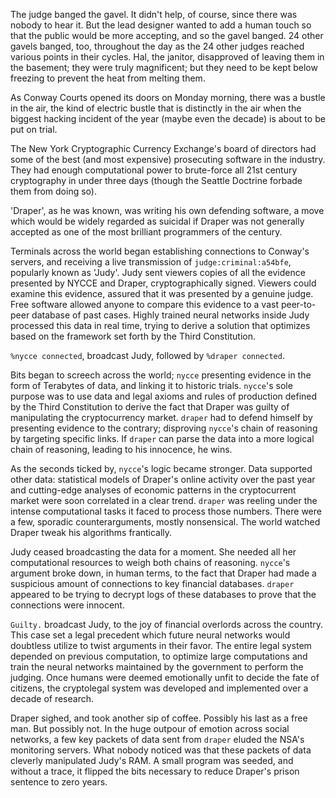 The judge banged the gavel. It didn't help, of course, since there was nobody
to hear it. But the lead designer wanted to add a human touch so that the
public would be more accepting, and so the gavel banged. 24 other gavels
banged, too, throughout the day as the 24 other judges reached various points
in their cycles. Hal, the janitor, disapproved of leaving them in the basement;
they were truly magnificent; but they need to be kept below freezing to prevent
the heat from melting them.

As Conway Courts opened its doors on Monday morning, there was a bustle in the
air, the kind of electric bustle that is distinctly in the air when the biggest
hacking incident of the year (maybe even the decade) is about to be put on
trial.

The New York Cryptographic Currency Exchange's board of directors had some of
the best (and most expensive) prosecuting software in the industry. They had
enough computational power to brute-force all 21st century cryptography in
under three days (though the Seattle Doctrine forbade them from doing so).

'Draper', as he was known, was writing his own defending software, a move which
would be widely regarded as suicidal if Draper was not generally accepted as
one of the most brilliant programmers of the century.

Terminals across the world began establishing connections to Conway's servers,
and receiving a live transmission of `judge:criminal:a54bfe`, popularly known
as 'Judy'. Judy sent viewers copies of all the evidence presented by NYCCE and
Draper, cryptographically signed. Viewers could examine this evidence, assured
that it was presented by a genuine judge. Free software allowed anyone to
compare this evidence to a vast peer-to-peer database of past cases. Highly
trained neural networks inside Judy processed this data in real time, trying to
derive a solution that optimizes based on the framework set forth by the Third
Constitution.

`%nycce connected`, broadcast Judy, followed by `%draper connected`.

Bits began to screech across the world; `nycce` presenting evidence in the form
of Terabytes of data, and linking it to historic trials. `nycce`'s sole purpose
was to use data and legal axioms and rules of production defined by the Third
Constitution to derive the fact that Draper was guilty of manipulating the
cryptocurrency market. `draper` had to defend himself by presenting evidence to
the contrary; disproving `nycce`'s chain of reasoning by targeting specific
links. If `draper` can parse the data into a more logical chain of reasoning,
leading to his innocence, he wins.

As the seconds ticked by, `nycce`'s logic became stronger. Data supported other
data: statistical models of Draper's online activity over the past year and
cutting-edge analyses of economic patterns in the cryptocurrent market were
soon correlated in a clear trend. `draper` was reeling under the intense
computational tasks it faced to process those numbers. There were a few,
sporadic counterarguments, mostly nonsensical. The world watched Draper tweak
his algorithms frantically.

Judy ceased broadcasting the data for a moment. She needed all her
computational resources to weigh both chains of reasoning. `nycce`'s argument
broke down, in human terms, to the fact that Draper had made a suspicious
amount of connections to key financial databases. `draper` appeared to be
trying to decrypt logs of these databases to prove that the connections were
innocent.

`Guilty.` broadcast Judy, to the joy of financial overlords across the country.
This case set a legal precedent which future neural networks would doubtless
utilize to twist arguments in their favor. The entire legal system depended on
previous computation, to optimize large computations and train the neural
networks maintained by the government to perform the judging. Once humans were
deemed emotionally unfit to decide the fate of citizens, the cryptolegal system
was developed and implemented over a decade of research.

Draper sighed, and took another sip of coffee. Possibly his last as a free man.
But possibly not. In the huge outpour of emotion across social networks, a few
key packets of data sent from `draper` eluded the NSA's monitoring servers.
What nobody noticed was that these packets of data cleverly manipulated Judy's
RAM. A small program was seeded, and without a trace, it flipped the bits
necessary to reduce Draper's prison sentence to zero years.
